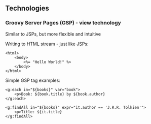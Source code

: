 ## Technologies

### Groovy Server Pages (GSP) - view technology

Similar to JSPs, but more flexible and intuitive

Writing to HTML stream - just like JSPs:
```
<html>
    <body>
        <%= "Hello World!" %>
    </body>
</html>
```

Simple GSP tag examples:
```
<g:each in="${books}" var="book">
    <p>Book: ${book.title} by ${book.author}
</g:each>

<g:findAll in="${books}" expr="it.author == 'J.R.R. Tolkien'">
    <p>Title: ${it.title}
</g:findAll>
```

